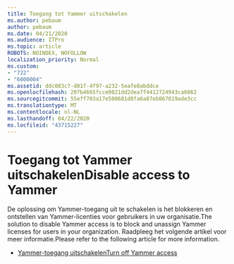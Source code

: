 ```yaml
---
title: Toegang tot Yammer uitschakelen
ms.author: pebaum
author: pebaum
ms.date: 04/21/2020
ms.audience: ITPro
ms.topic: article
ROBOTS: NOINDEX, NOFOLLOW
localization_priority: Normal
ms.custom:
- "722"
- "6000004"
ms.assetid: ddc083c7-d01f-4f97-a232-5eafe8abddce
ms.openlocfilehash: 297b4665fcce0821dd2dea7f4412724943ca6862
ms.sourcegitcommit: 55eff703a17e500681d8fa6a87eb067019ade3cc
ms.translationtype: MT
ms.contentlocale: nl-NL
ms.lasthandoff: 04/22/2020
ms.locfileid: "43715227"
---
```

# <a name="disable-access-to-yammer"></a><span data-ttu-id="8bc84-102">Toegang tot Yammer uitschakelen</span><span class="sxs-lookup"><span data-stu-id="8bc84-102">Disable access to Yammer</span></span>

<span data-ttu-id="8bc84-103">De oplossing om Yammer-toegang uit te schakelen is het blokkeren en ontstellen van Yammer-licenties voor gebruikers in uw organisatie.</span><span class="sxs-lookup"><span data-stu-id="8bc84-103">The solution to disable Yammer access is to block and unassign Yammer licenses for users in your organization.</span></span> <span data-ttu-id="8bc84-104">Raadpleeg het volgende artikel voor meer informatie.</span><span class="sxs-lookup"><span data-stu-id="8bc84-104">Please refer to the following article for more information.</span></span>
  
- [<span data-ttu-id="8bc84-105">Yammer-toegang uitschakelen</span><span class="sxs-lookup"><span data-stu-id="8bc84-105">Turn off Yammer access</span></span>](https://docs.microsoft.com/yammer/manage-yammer-users/turn-off-user-access)
